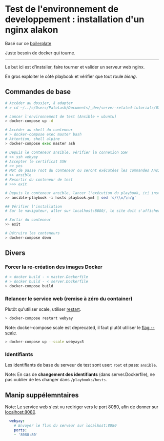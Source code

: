 # Test de l'environnement de developpement : installation d'un nginx alakon

Basé sur ce [boilerplate](https://github.com/youpiwaza/server-related-tutorials/tree/master/03-dev-env-composed-ansible-test/02-example-updated)

Juste besoin de docker qui tourne.

---

Le but ici est d'installer, faire tourner et valider un serveur web nginx.

En gros exploiter le côté playbook et vérifier que tout roule *bieng*.

## Commandes de base

```bash
# Accéder au dossier, à adapter
# > cd ~/../c/Users/Patolash/Documents/_dev/server-related-tutorials/03-dev-env-composed-ansible-test/03-nginx-test

# Lancer l'environnement de test (Ansible + ubuntu)
> docker-compose up -d

# Accéder au shell du conteneur
# > docker-compose exec master bash
# Attention, shell alpine
> docker-compose exec master ash

# Depuis le conteneur ansible, vérifier la connexion SSH
# >> ssh webyay
# Accepter le certificat SSH
# >> yes
# Mot de passe root du conteneur ou seront exécutées les commandes Ansible, cf. server.Dockerfile
# >> ansible
# Resortir du conteneur de test
# >>> exit

# Depuis le conteneur ansible, lancer l'exécution du playbook, ici installation de git. En prenant en compte les retours à la ligne :)
>> ansible-playbook -i hosts playbook.yml | sed 's/\\n/\n/g'

## Vérifier l'installation
# Sur le navigateur, aller sur localhost:8080/, le site doit s'afficher

# Sortir du conteneur
>> exit

# Détruire les conteneurs
> docker-compose down
```

## Divers

### Forcer la re-création des images Docker

```bash
# > docker build - < master.Dockerfile
# > docker build - < server.Dockerfile
> docker-compose build
```

### Relancer le service web (remise à zéro du container)

Plutôt qu'utiliser scale, utiliser [restart](https://docs.docker.com/compose/reference/restart/).

```bash
> docker-compose restart webyay
```

Note: docker-compose scale est deprecated, il faut plutôt utiliser le [flag --scale](https://docs.docker.com/compose/reference/up/).

```bash
> docker-compose up --scale webyay=3
```

### Identifiants

Les identifiants de base du serveur de test sont user: `root` et pass: `ansible`.

Note: En cas de **changement des identifiants** (dans server.Dockerfile), ne pas oublier de les changer dans `/playbooks/hosts`.

## Manip suppélemntaires

Note: Le service web s'est vu rediriger vers le port 8080, afin de donner sur [localhost:8080](http://localhost:8080/).

```yaml
  webyay:
    # Envoyer le flux du serveur sur localhost:8080
    ports:
    - '8080:80'
```
